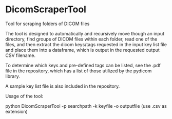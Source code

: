 # DicomScraperTool
Tool for scraping folders of DICOM files 

The tool is designed to automatically and recursively move though an input directory, find groups of DICOM files within each folder, read one of the files, and then extract the dicom keys/tags requested in the input key list file and place them into a dataframe, which is output in the requested output CSV filename.   

To determine which keys and pre-defined tags can be listed, see the .pdf file in the repository, which has a list of those utilized by the pydicom library. 

A sample key list file is also included in the repository. 

Usage of the tool: 

python DicomScraperTool -p searchpath -k keyfile -o outputfile (use .csv as extension)
